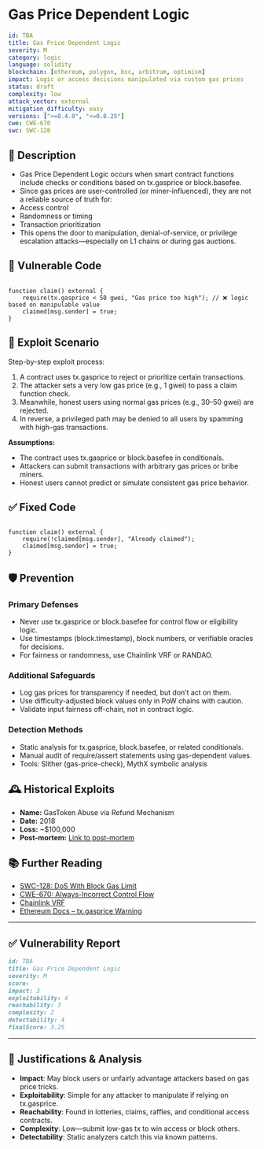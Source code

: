 # Gas Price Dependent Logic

```YAML
id: TBA
title: Gas Price Dependent Logic
severity: M
category: logic
language: solidity
blockchain: [ethereum, polygon, bsc, arbitrum, optimism]
impact: Logic or access decisions manipulated via custom gas prices
status: draft
complexity: low
attack_vector: external
mitigation_difficulty: easy
versions: [">=0.4.0", "<=0.8.25"]
cwe: CWE-670
swc: SWC-128
```

## 📝 Description

- Gas Price Dependent Logic occurs when smart contract functions include checks or conditions based on tx.gasprice or block.basefee. 
- Since gas prices are user-controlled (or miner-influenced), they are not a reliable source of truth for:
- Access control
- Randomness or timing
- Transaction prioritization
- This opens the door to manipulation, denial-of-service, or privilege escalation attacks—especially on L1 chains or during gas auctions.

## 🚨 Vulnerable Code

```solidity

function claim() external {
    require(tx.gasprice < 50 gwei, "Gas price too high"); // ❌ logic based on manipulable value
    claimed[msg.sender] = true;
}
```

## 🧪 Exploit Scenario

Step-by-step exploit process:

1. A contract uses tx.gasprice to reject or prioritize certain transactions.
2. The attacker sets a very low gas price (e.g., 1 gwei) to pass a claim function check.
3. Meanwhile, honest users using normal gas prices (e.g., 30–50 gwei) are rejected.
4. In reverse, a privileged path may be denied to all users by spamming with high-gas transactions.

**Assumptions:**

- The contract uses tx.gasprice or block.basefee in conditionals.
- Attackers can submit transactions with arbitrary gas prices or bribe miners.
- Honest users cannot predict or simulate consistent gas price behavior.

## ✅ Fixed Code

```solidity

function claim() external {
    require(!claimed[msg.sender], "Already claimed");
    claimed[msg.sender] = true;
}
```

## 🛡️ Prevention

### Primary Defenses

- Never use tx.gasprice or block.basefee for control flow or eligibility logic.
- Use timestamps (block.timestamp), block numbers, or verifiable oracles for decisions.
- For fairness or randomness, use Chainlink VRF or RANDAO.

### Additional Safeguards

- Log gas prices for transparency if needed, but don’t act on them.
- Use difficulty-adjusted block values only in PoW chains with caution.
- Validate input fairness off-chain, not in contract logic.

### Detection Methods

- Static analysis for tx.gasprice, block.basefee, or related conditionals.
- Manual audit of require/assert statements using gas-dependent values.
- Tools: Slither (gas-price-check), MythX symbolic analysis

## 🕰️ Historical Exploits

- **Name:** GasToken Abuse via Refund Mechanism 
- **Date:** 2018 
- **Loss:** ~$100,000
- **Post-mortem:** [Link to post-mortem](https://gastoken.io/) 

## 📚 Further Reading

- [SWC-128: DoS With Block Gas Limit](https://swcregistry.io/docs/SWC-128) 
- [CWE-670: Always-Incorrect Control Flow](https://cwe.mitre.org/data/definitions/670.html) 
- [Chainlink VRF](https://docs.chain.link/docs/vrf/v2/introduction/) 
- [Ethereum Docs – tx.gasprice Warning](https://docs.soliditylang.org/en/latest/introduction-to-smart-contracts.html#gas-and-transactions)

--- 

## ✅ Vulnerability Report
```markdown
id: TBA
title: Gas Price Dependent Logic
severity: M
score:
impact: 3  
exploitability: 4  
reachability: 3   
complexity: 2  
detectability: 4   
finalScore: 3.25
```

---

## 📄 Justifications & Analysis

- **Impact**: May block users or unfairly advantage attackers based on gas price tricks.
- **Exploitability**: Simple for any attacker to manipulate if relying on tx.gasprice.
- **Reachability**: Found in lotteries, claims, raffles, and conditional access contracts.
- **Complexity**: Low—submit low-gas tx to win access or block others.
- **Detectability**: Static analyzers catch this via known patterns.

